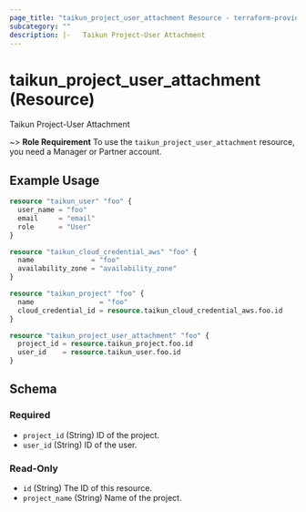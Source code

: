 ```yaml
---
page_title: "taikun_project_user_attachment Resource - terraform-provider-taikun"
subcategory: ""
description: |-   Taikun Project-User Attachment
---
```


# taikun_project_user_attachment (Resource)

Taikun Project-User Attachment

~> **Role Requirement** To use the `taikun_project_user_attachment` resource, you need a Manager or Partner account.

## Example Usage

```terraform
resource "taikun_user" "foo" {
  user_name = "foo"
  email     = "email"
  role      = "User"
}

resource "taikun_cloud_credential_aws" "foo" {
  name              = "foo"
  availability_zone = "availability_zone"
}

resource "taikun_project" "foo" {
  name                = "foo"
  cloud_credential_id = resource.taikun_cloud_credential_aws.foo.id
}

resource "taikun_project_user_attachment" "foo" {
  project_id = resource.taikun_project.foo.id
  user_id    = resource.taikun_user.foo.id
}
```

<!-- schema generated by tfplugindocs -->
## Schema

### Required

- `project_id` (String) ID of the project.
- `user_id` (String) ID of the user.

### Read-Only

- `id` (String) The ID of this resource.
- `project_name` (String) Name of the project.

